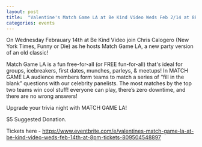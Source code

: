 ```yaml
---
layout: post
title:  "Valentine's Match Game LA at Be Kind Video Weds Feb 2/14 at 8PM!!"
categories: events
---
```


On Wednesday Febrauary 14th at Be Kind Video join Chris Calogero (New York Times, Funny or Die) as he hosts Match Game LA, a new party version of an old classic!

Match Game LA is a fun free-for-all (or FREE fun-for-all) that's ideal for groups, icebreakers, first dates, munches, parleys, & meetups! In MATCH GAME LA audience members form teams to match a series of “fill in the blank” questions with our celebrity panelists. The most matches by the top two teams win cool stuff! everyone can play, there’s zero downtime, and there are no wrong answers!

Upgrade your trivia night with MATCH GAME LA!

$5 Suggested Donation.

Tickets here - https://www.eventbrite.com/e/valentines-match-game-la-at-be-kind-video-weds-feb-14th-at-8pm-tickets-809504548897
